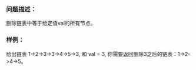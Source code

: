 ### 问题描述：
删除链表中等于给定值val的所有节点。

### 样例：
给出链表 1->2->3->3->4->5->3, 和 val = 3, 你需要返回删除3之后的链表：1->2->4->5。
